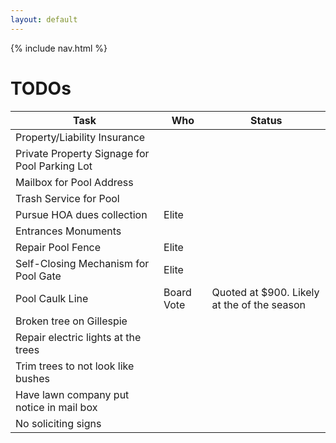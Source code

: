 ```yaml
---
layout: default
---
```


{% include nav.html %}

# TODOs

| Task | Who | Status |
| ---- | --- | ------ |
| Property/Liability Insurance |
| Private Property Signage for Pool Parking Lot |
| Mailbox for Pool Address |
| Trash Service for Pool |
| Pursue HOA dues collection | Elite |
| Entrances Monuments |
| Repair Pool Fence | Elite |
| Self-Closing Mechanism for Pool Gate | Elite |
| Pool Caulk Line | Board Vote | Quoted at $900. Likely at the of the season |
| Broken tree on Gillespie |
| Repair electric lights at the trees |
| Trim trees to not look like bushes |
| Have lawn company put notice in mail box |
| No soliciting signs |
